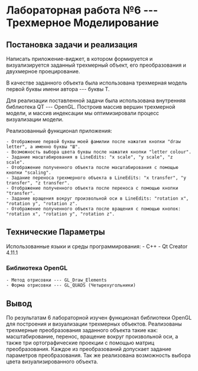 # Лабораторная работа №6 --- Трехмерное Моделирование

## Постановка задачи и реализация

Написать приложение-виджет, в котором формируется и визуализируется заданный трехмерный объект,
его преобразования и двухмерное проецирование.

В качестве заданного объекта была использована трехмерная модель
первой буквы имени автора --- буквы Т.

Для реализации поставленной задачи была использована внутренняя библиотека QT ---
OpenGL. Построив массив вершин трехмерной модели, и массив индексации мы оптимизировали
процесс визуализации модели.

Реализованный функционал приложения:

    - Отображение первой буквы моей фамилии после нажатия кнопки "draw letter", а именно буквы "Ш".
    - Возможность выбора цвета буквы после нажатия кнопки "letter colour".
    - Задание масштабирования в LineEdits: "x scale", "y scale", "z scale".
    - Отображение полученного объекта после масштабирования с помощью кнопки "scaling".
    - Задание переноса трехмерного объекта в LineEdits: "x transfer", "y transfer", "z transfer".
    - Отображение полученного объекта после переноса с помощью кнопки "transfer".
    - Задание вращения вокруг произвольной оси в LineEdits: "rotation x", "rotation y", "rotation z".
    - Отображение полученного объекта после вращения с помощью кнопок: "rotation x", "rotation y", "rotation z".

## Технические Параметры

Использованные языки и среды программирования:
    - C++
    - Qt Creator 4.11.1

### Библиотека OpenGL

    - Метод отрисовки --- GL_Draw_Elements
    - Форма отрисовки --- GL_QUADS (Четырехугольники)

## Вывод

По результатам 6 лабораторной изучен функционал библиотеки OpenGL для построения
и визуализации трехмерных объектов. Реализованы трехмерные преобразования заданного объекта такие как: масштабирование, перенос, вращение вокруг произвольной оси, а также три ортографические проекции с помощью матриц преобразования. Каждое из преобразований допускает задание параметров преобразования.
Так же реализована возможность выбора цвета визуализированного объекта.
